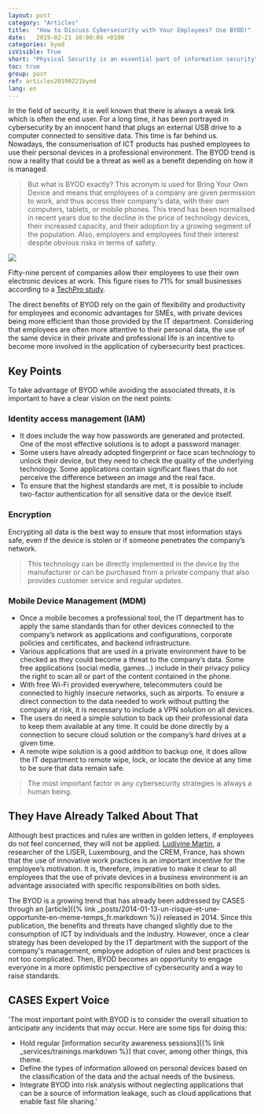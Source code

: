 ```yaml
---
layout: post
category: "Articles"
title:  "How to Discuss Cybersecurity with Your Employees? Use BYOD!"
date:   2019-02-21 10:00:00 +0100
categories: byod
isVisible: True
short: "Physical Security is an essential part of information security"
toc: true
group: post
ref: articles20190221byod
lang: en
---
```

In the field of security, it is well known that there is always a weak link which is often the end user. For a long time, it has been portrayed in cybersecurity by an innocent hand that plugs an external USB drive to a computer connected to sensitive data. This time is far behind us. Nowadays, the consumerisation of ICT products has pushed employees to use their personal devices in a professional environment. The BYOD trend is now a reality that could be a threat as well as a benefit depending on how it is managed.

> But what is BYOD exactly? This acronym is used for Bring Your Own Device and means that employees of a company are given permission to work, and thus access their company's data, with their own computers, tablets, or mobile phones. This trend has been normalised in recent years due to the decline in the price of technology devices, their increased capacity, and their adoption by a growing segment of the population. Also, employers and employees find their interest despite obvious risks in terms of safety.

<img src="{% link assets/img/2019/byod_en.png %}" style="max-width: 100%;" />

Fifty-nine percent of companies allow their employees to use their own electronic devices at work. This figure rises to 71% for small businesses according to a [TechPro study](http://www.techproresearch.com/article/research-byod-booming-with-74-using-or-planning-to-use/).

The direct benefits of BYOD rely on the gain of flexibility and productivity for employees and economic advantages for SMEs, with private devices being more efficient than those provided by the IT department. Considering that employees are often more attentive to their personal data, the use of the same device in their private and professional life is an incentive to become more involved in the application of cybersecurity best practices.

## Key Points
To take advantage of BYOD while avoiding the associated threats, it is important to have a clear vision on the next points:

###	Identity access management (IAM)
*	It does include the way how passwords are generated and protected. One of the most effective solutions is to adopt a password manager.
*	Some users have already adopted fingerprint or face scan technology to unlock their device, but they need to check the quality of the underlying technology. Some applications contain significant flaws that do not perceive the difference between an image and the real face.
*	To ensure that the highest standards are met, it is possible to include two-factor authentication for all sensitive data or the device itself.

###	Encryption
Encrypting all data is the best way to ensure that most information stays safe, even if the device is stolen or if someone penetrates the company’s network.
> This technology can be directly implemented in the device by the manufacturer or can be purchased from a private company that also provides customer service and regular updates.

###	Mobile Device Management (MDM)
*	Once a mobile becomes a professional tool, the IT department has to apply the same standards than for other devices connected to the company’s network as applications and configurations, corporate policies and certificates, and backend infrastructure.
*	Various applications that are used in a private environment have to be checked as they could become a threat to the company’s data. Some free applications (social media, games…) include in their privacy policy the right to scan all or part of the content contained in the phone.
*	With free Wi-Fi provided everywhere, telecommuters could be connected to highly insecure networks, such as airports. To ensure a direct connection to the data needed to work without putting the company at risk, it is necessary to include a VPN solution on all devices.
*	The users do need a simple solution to back up their professional data to keep them available at any time. It could be done directly by a connection to secure cloud solution or the company’s hard drives at a given time.
*	A remote wipe solution is a good addition to backup one, it does allow the IT department to remote wipe, lock, or locate the device at any time to be sure that data remain safe.

> The most important factor in any cybersecurity strategies is always a human being.

## They Have Already Talked About That

Although best practices and rules are written in golden letters, if employees do not feel concerned, they will not be applied. [Ludivine Martin](https://statistiques.public.lu/catalogue-publications/working-papers-CEPS/2015/05-2015.pdf), a researcher of the LISER, Luxembourg, and the CREM, France, has shown that the use of innovative work practices is an important incentive for the employee’s motivation. It is, therefore, imperative to make it clear to all employees that the use of private devices in a business environment is an advantage associated with specific responsibilities on both sides.

The BYOD is a growing trend that has already been addressed by CASES through an [article]({% link _posts/2014-01-13-un-risque-et-une-opportunite-en-meme-temps_fr.markdown %}) released in 2014. Since this publication, the benefits and threats have changed slightly due to the consumption of ICT by individuals and the industry. However, once a clear strategy has been developed by the IT department with the support of the company's management, employee adoption of rules and best practices is not too complicated. Then, BYOD becomes an opportunity to engage everyone in a more optimistic perspective of cybersecurity and a way to raise standards.

## CASES Expert Voice
'The most important point with BYOD is to consider the overall situation to anticipate any incidents that may occur. Here are some tips for doing this:
*	Hold regular  [information security awareness sessions]({% link _services/trainings.markdown %}) that cover, among other things, this theme.
*	Define the types of information allowed on personal devices based on the classification of the data and the actual needs of the business.
*	Integrate BYOD into risk analysis without neglecting applications that can be a source of information leakage, such as cloud applications that enable fast file sharing.'

